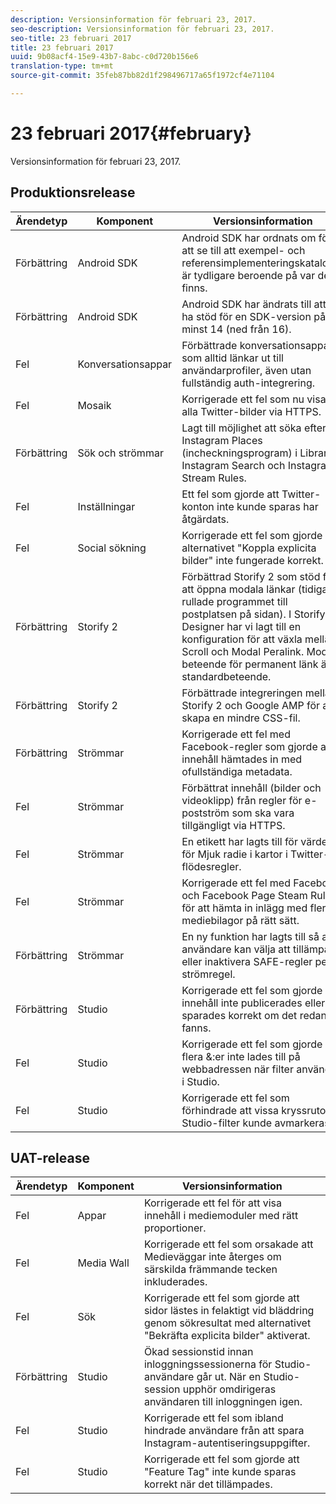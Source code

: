 ```yaml
---
description: Versionsinformation för februari 23, 2017.
seo-description: Versionsinformation för februari 23, 2017.
seo-title: 23 februari 2017
title: 23 februari 2017
uuid: 9b08acf4-15e9-43b7-8abc-c0d720b156e6
translation-type: tm+mt
source-git-commit: 35feb87bb82d1f298496717a65f1972cf4e71104

---
```



# 23 februari 2017{#february}

Versionsinformation för februari 23, 2017.

## Produktionsrelease

| **Ärendetyp** | **Komponent** | **Versionsinformation** |
|---|---|---|
| Förbättring | Android SDK | Android SDK har ordnats om för att se till att exempel- och referensimplementeringskataloger är tydligare beroende på var de finns. |
| Förbättring | Android SDK | Android SDK har ändrats till att nu ha stöd för en SDK-version på minst 14 (ned från 16). |
| Fel | Konversationsappar | Förbättrade konversationsappar som alltid länkar ut till användarprofiler, även utan fullständig auth-integrering. |
| Fel | Mosaik | Korrigerade ett fel som nu visar alla Twitter-bilder via HTTPS. |
| Förbättring | Sök och strömmar | Lagt till möjlighet att söka efter Instagram Places (incheckningsprogram) i Library Instagram Search och Instagram Stream Rules. |
| Fel | Inställningar | Ett fel som gjorde att Twitter-konton inte kunde sparas har åtgärdats. |
| Fel | Social sökning | Korrigerade ett fel som gjorde att alternativet &quot;Koppla explicita bilder&quot; inte fungerade korrekt. |
| Förbättring | Storify 2 | Förbättrad Storify 2 som stöd för att öppna modala länkar (tidigare rullade programmet till postplatsen på sidan). I Storify 2’s Designer har vi lagt till en konfiguration för att växla mellan Scroll och Modal Peralink. Modalt beteende för permanent länk är standardbeteende. |
| Förbättring | Storify 2 | Förbättrade integreringen mellan Storify 2 och Google AMP för att skapa en mindre CSS-fil. |
| Förbättring | Strömmar | Korrigerade ett fel med Facebook-regler som gjorde att innehåll hämtades in med ofullständiga metadata. |
| Fel | Strömmar | Förbättrat innehåll (bilder och videoklipp) från regler för e-postström som ska vara tillgängligt via HTTPS. |
| Fel | Strömmar | En etikett har lagts till för värdet för Mjuk radie i kartor i Twitter-flödesregler. |
| Fel | Strömmar | Korrigerade ett fel med Facebook och Facebook Page Steam Rules för att hämta in inlägg med flera mediebilagor på rätt sätt. |
| Förbättring | Strömmar | En ny funktion har lagts till så att användare kan välja att tillämpa eller inaktivera SAFE-regler per strömregel. |
| Förbättring | Studio | Korrigerade ett fel som gjorde att innehåll inte publicerades eller sparades korrekt om det redan fanns. |
| Fel | Studio | Korrigerade ett fel som gjorde att flera &amp;:er inte lades till på webbadressen när filter användes i Studio. |
| Fel | Studio | Korrigerade ett fel som förhindrade att vissa kryssrutor i Studio-filter kunde avmarkeras. |

## UAT-release

| **Ärendetyp** | **Komponent** | **Versionsinformation** |
|---|---|---|
| Fel | Appar | Korrigerade ett fel för att visa innehåll i mediemoduler med rätt proportioner. |
| Fel | Media Wall | Korrigerade ett fel som orsakade att Medieväggar inte återges om särskilda främmande tecken inkluderades. |
| Fel | Sök | Korrigerade ett fel som gjorde att sidor lästes in felaktigt vid bläddring genom sökresultat med alternativet &quot;Bekräfta explicita bilder&quot; aktiverat. |
| Förbättring | Studio | Ökad sessionstid innan inloggningssessionerna för Studio-användare går ut. När en Studio-session upphör omdirigeras användaren till inloggningen igen. |
| Fel | Studio | Korrigerade ett fel som ibland hindrade användare från att spara Instagram-autentiseringsuppgifter. |
| Fel | Studio | Korrigerade ett fel som gjorde att &quot;Feature Tag&quot; inte kunde sparas korrekt när det tillämpades. |

